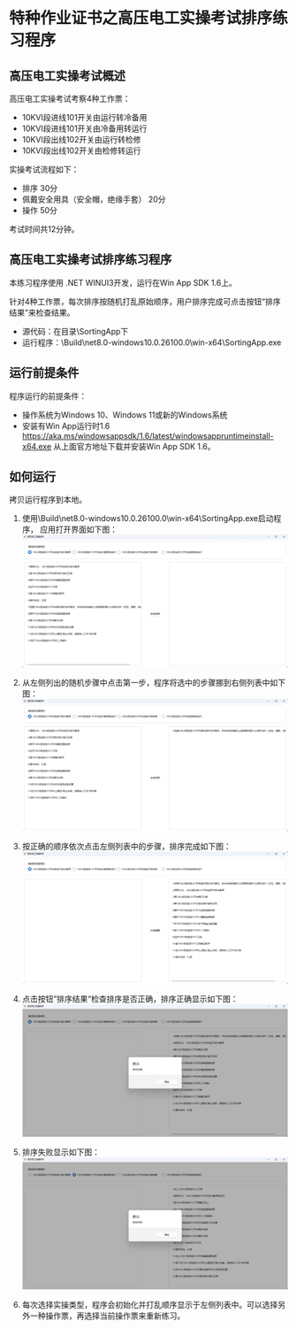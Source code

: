 # 特种作业证书之高压电工实操考试排序练习程序
 

## 高压电工实操考试概述

高压电工实操考试考察4种工作票：
- 10KVI段进线101开关由运行转冷备用
- 10KVI段进线101开关由冷备用转运行
- 10KVI段出线102开关由运行转检修
- 10KVI段出线102开关由检修转运行

实操考试流程如下：
- 排序 30分
- 佩戴安全用具（安全帽，绝缘手套） 20分
- 操作 50分

考试时间共12分钟。

## 高压电工实操考试排序练习程序

本练习程序使用 .NET WINUI3开发，运行在Win App SDK 1.6上。

针对4种工作票，每次排序按随机打乱原始顺序，用户排序完成可点击按钮“排序结果”来检查结果。

- 源代码：在目录\SortingApp下
- 运行程序：\Build\net8.0-windows10.0.26100.0\win-x64\SortingApp.exe

## 运行前提条件

程序运行的前提条件：
- 操作系统为Windows 10、Windows 11或新的Windows系统
- 安装有Win App运行时1.6
https://aka.ms/windowsappsdk/1.6/latest/windowsappruntimeinstall-x64.exe
从上面官方地址下载并安装Win App SDK 1.6。

## 如何运行

拷贝运行程序到本地。

1. 使用\Build\net8.0-windows10.0.26100.0\win-x64\SortingApp.exe启动程序，
应用打开界面如下图：
![首页图片](./Images/Home.png "首页")

2. 从左侧列出的随机步骤中点击第一步，程序将选中的步骤挪到右侧列表中如下图：
![选择第一步](./Images/FirstStep.png "第一步")

3. 按正确的顺序依次点击左侧列表中的步骤，排序完成如下图：
![排序完成](./Images/Ready.png "排序完成")

4. 点击按钮”排序结果“检查排序是否正确，排序正确显示如下图：
![排序正确](./Images/Correct.png "排序正确")

5. 排序失败显示如下图：
![排序失败](./Images/Wrong.png "排序失败")

6. 每次选择实操类型，程序会初始化并打乱顺序显示于左侧列表中。可以选择另外一种操作票，再选择当前操作票来重新练习。
 